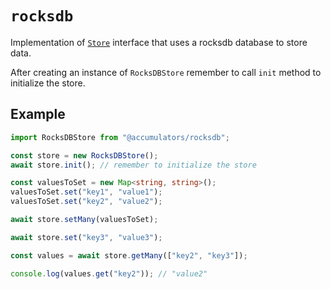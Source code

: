 # `rocksdb`

Implementation of [`Store`](../core/README.md#store) interface that uses a rocksdb database to store data.

After creating an instance of `RocksDBStore` remember to call `init` method to initialize the store.

## Example

```typescript
import RocksDBStore from "@accumulators/rocksdb";

const store = new RocksDBStore();
await store.init(); // remember to initialize the store

const valuesToSet = new Map<string, string>();
valuesToSet.set("key1", "value1");
valuesToSet.set("key2", "value2");

await store.setMany(valuesToSet);

await store.set("key3", "value3");

const values = await store.getMany(["key2", "key3"]);

console.log(values.get("key2")); // "value2"
```
